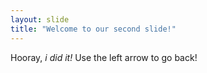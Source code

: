 ```yaml
---
layout: slide
title: "Welcome to our second slide!"
---
```

Hooray, *i did it!*
Use the left arrow to go back!
